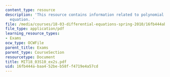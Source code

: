 ```yaml
---
content_type: resource
description: 'This resource contains information related to polynomial and homogeneous
  equation. '
file: /media/courses/18-03-differential-equations-spring-2010/16fb444abaa452beb58ff4719e4a57cd_MIT18_03S10_ex2s.pdf
file_type: application/pdf
learning_resource_types:
- Exams
ocw_type: OCWFile
parent_title: Exams
parent_type: CourseSection
resourcetype: Document
title: MIT18_03S10_ex2s.pdf
uid: 16fb444a-baa4-52be-b58f-f4719e4a57cd
---
```

